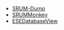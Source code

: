 * <a href="https://github.com/MarkBaggett/srum-dump">SRUM-Dump</a>
* <a href="https://github.com/devgc/SrumMonkey">SRUMMonkey</a>
* <a href="http://www.nirsoft.net/utils/ese_database_view.html">ESEDatabaseView</a>
